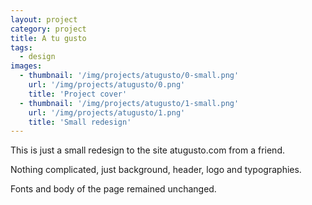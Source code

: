 ```yaml
---
layout: project
category: project
title: A tu gusto
tags:
  - design
images:
  - thumbnail: '/img/projects/atugusto/0-small.png'
    url: '/img/projects/atugusto/0.png'
    title: 'Project cover'
  - thumbnail: '/img/projects/atugusto/1-small.png'
    url: '/img/projects/atugusto/1.png'
    title: 'Small redesign'
---
```


This is just a small redesign to the site atugusto.com from a friend.

Nothing complicated, just background, header, logo and typographies.

Fonts and body of the page remained unchanged.

